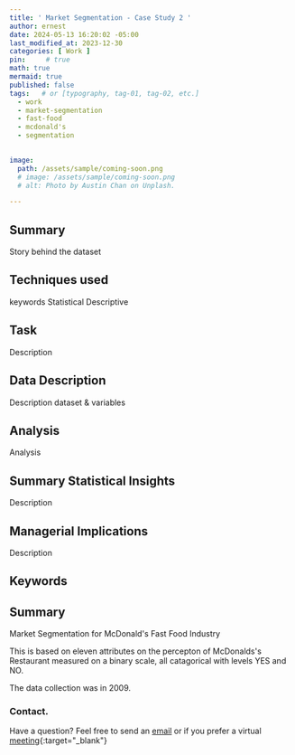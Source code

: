 ```yaml
---
title: ' Market Segmentation - Case Study 2 '
author: ernest
date: 2024-05-13 16:20:02 -05:00
last_modified_at: 2023-12-30
categories: [ Work ]
pin:     # true
math: true
mermaid: true
published: false
tags:   # or [typography, tag-01, tag-02, etc.]
  - work
  - market-segmentation
  - fast-food
  - mcdonald's
  - segmentation
  

image: 
  path: /assets/sample/coming-soon.png
  # image: /assets/sample/coming-soon.png
  # alt: Photo by Austin Chan on Unplash.

---
```





## Summary

  Story behind the dataset

## Techniques used

  keywords Statistical Descriptive

## Task 

  Description

## Data Description

  Description dataset & variables

## Analysis
  
  Analysis

## Summary Statistical Insights

  Description

## Managerial Implications
  
  Description

## Keywords




## Summary

Market Segmentation for McDonald's Fast Food Industry


This is based on eleven attributes on the percepton of McDonalds's Restaurant measured on a binary scale, all catagorical with levels YES and NO.

The data collection was in 2009.









### Contact. 

Have a question? Feel free to send an [email](mailto:s.ernest@gmx.us) or if you prefer a virtual [meeting]( https://calendly.com/s-earnest/15min ){:target="_blank"}


